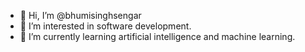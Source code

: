 - 👋 Hi, I’m @bhumisinghsengar
- 👀 I’m interested in software development.
- 🌱 I’m currently learning artificial intelligence and machine learning.


<!---
bhumisinghsengar/bhumisinghsengar is a ✨ special ✨ repository because its `README.md` (this file) appears on your GitHub profile.
You can click the Preview link to take a look at your changes.
--->
